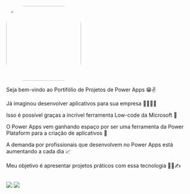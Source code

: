  <br>
 <img width="200" height="200" align="center" style="border-radius:50px;" src="https://i.ibb.co/ygpWSCL/logo.png" />

<br>

Seja bem-vindo ao Portifólio de Projetos de Power Apps 😁✌️

Já imaginou desenvolver aplicativos para sua empresa 💪🏻😎📱

Isso é possível graças a incrível ferramenta Low-code da Microsoft  📳

O Power Apps vem ganhando espaço por ser uma ferramenta da Power Plataform para a criação de aplicativos 👊

A demanda por profissionais que desenvolvem no Power Apps está aumentando a cada dia 📈

Meu objetivo é apresentar projetos práticos com essa tecnologia 🧑‍💼✍️

  ##
 
<div> 
  <a href="https://www.youtube.com/channel/UCp9XAKThCXf4AAnraec2DAw" target="_blank"><img src="https://img.shields.io/badge/YouTube-FF0000?style=for-the-badge&logo=youtube&logoColor=white" target="_blank"></a>
  <a href="https://www.linkedin.com/in/jvnogueiraa" target="_blank"><img src="https://img.shields.io/badge/-LinkedIn-%230077B5?style=for-the-badge&logo=linkedin&logoColor=white" target="_blank"></a> 
  
</div>
